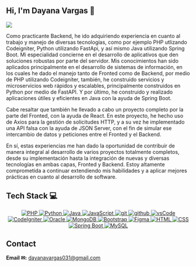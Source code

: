 ## Hi, I'm Dayana Vargas 👋

 ![](https://readme-typing-svg.herokuapp.com?&font=IBM+Plex+Sans&color=abcdef&size=20&lines=Welcome+to+my+GitHub+Profile!)


Como practicante Backend, he ido adquiriendo experiencia en cuanto al trabajo y manejo de diversas tecnologías, como por ejemplo PHP utlizando Codeigniter, Python utilizando FastApi, y así mismo Java utilizando Spring Boot. Mi especialidad concierne en el desarrollo de aplicativos que den soluciones robustas por parte del servidor. Mis conocimientos han sido aplicados principalmente en el desarrollo de sistemas de información, en los cuales he dado el manejo tanto de Fronted como de Backend, por medio de PHP utilizando Codeigniter, también, he construido servicios y microservicios web rápidos y escalables, principalmente construidos en Python por medio de FastAPI. Y por último, he construido y realizado aplicaciones útiles y eficientes en Java con la ayuda de Spring Boot.

Cabe resaltar que también he llevado a cabo un proyecto completo por la parte del Fronted, con la ayuda de React. En este proyecto, he hecho uso de Axios para la gestión de solicitudes HTTP, y a su vez he implementado una API falsa con la ayuda de JSON Server, con el fin de simular ese intercambio de datos y peticiones entre el Fronted y el Backend.

En sí, estas experiencias me han dado la oportunidad de contribuir de manera integral al desarrollo de varios proyectos totalmente completos, desde su implementación hasta la integración de nuevas y diversas tecnologías en ambas capas, Fronted y Backend. Estoy altamente comprometida a continuar extendiendo mis habilidades y a aplicar mejores prácticas en cuanto al desarrollo de software.

## Tech Stack 💻
<p align="center">
  <a href="https://www.php.net" >
    <img alt="PHP" src="https://img.shields.io/badge/PHP-7a86b8?style=for-the-badge&logo=PHP&logoColor=white">
  </a>
  <a href="https://www.python.org" >
    <img alt="Python" src="https://img.shields.io/badge/Python-3776AB?style=for-the-badge&logo=python&logoColor=white">
  </a>
  <a href="https://www.java.com" target="_blank">
    <img alt="Java" src="https://img.shields.io/badge/Java-007396?style=for-the-badge&logo=java&logoColor=white">
  </a>
  <a href="https://developer.mozilla.org/en-US/docs/Web/JavaScript" target="_blank">
    <img alt="JavaScript" src="https://img.shields.io/badge/JavaScript-F7DF1E?style=for-the-badge&logo=javascript&logoColor=black">
  </a>
  <a href="https://git-scm.com/" target="_blank">
    <img src="https://img.shields.io/badge/git-F05032.svg?style=for-the-badge&logo=git&logoColor=white"
      alt="git"/>
  </a>
  <a href="https://github.com/ELanza-48" target="_blank">
    <img src="https://img.shields.io/badge/github-181717.svg?style=for-the-badge&logo=github&logoColor=white" alt="github" />
  </a>
  <a href="https://code.visualstudio.com/" target="_blank">
    <img src="https://img.shields.io/badge/vscode-007ACC.svg?style=for-the-badge&logo=visualstudiocode&logoColor=white" alt="vsCode"/> 
  </a>
  <a href="https://codeigniter.com/" target="_blank">
    <img alt="CodeIgniter" src="https://img.shields.io/badge/CodeIgniter-EF4223?style=for-the-badge&logo=codeigniter&logoColor=white">
  </a>
  <a href="https://www.oracle.com/database/" target="_blank">
    <img alt="Oracle" src="https://img.shields.io/badge/Oracle-F80000?style=for-the-badge&logo=oracle&logoColor=white">
  </a>
  <a href="https://www.mongodb.com/" target="_blank">
    <img alt="MongoDB" src="https://img.shields.io/badge/MongoDB-47A248?style=for-the-badge&logo=mongodb&logoColor=white">
  </a>
   </a>
  <a href="https://getbootstrap.com/" target="_blank">
    <img alt="Bootstrap" src="https://img.shields.io/badge/Bootstrap-7952B3?style=for-the-badge&logo=bootstrap&logoColor=white">
  </a>
  <a href="https://www.figma.com/" target="_blank">
    <img alt="Figma" src="https://img.shields.io/badge/Figma-F24E1E?style=for-the-badge&logo=figma&logoColor=white">
  </a>
  <a href="https://developer.mozilla.org/en-US/docs/Web/HTML" target="_blank">
    <img alt="HTML" src="https://img.shields.io/badge/HTML-E34F26?style=for-the-badge&logo=html5&logoColor=white">
  </a>
  <a href="https://developer.mozilla.org/en-US/docs/Web/CSS" target="_blank">
    <img alt="CSS" src="https://img.shields.io/badge/CSS-1572B6?style=for-the-badge&logo=css3&logoColor=white">
  </a>
  <a href="https://spring.io/projects/spring-boot" target="_blank">
    <img alt="Spring Boot" src="https://img.shields.io/badge/Spring%20Boot-6DB33F?style=for-the-badge&logo=springboot&logoColor=white">
  </a>
  <a href="https://www.mysql.com/" target="_blank">
    <img alt="MySQL" src="https://img.shields.io/badge/MySQL-4479A1?style=for-the-badge&logo=mysql&logoColor=white">
  </a>
</p>


## Contact
 **Email ✉:** dayanavargas031@gmail.com
